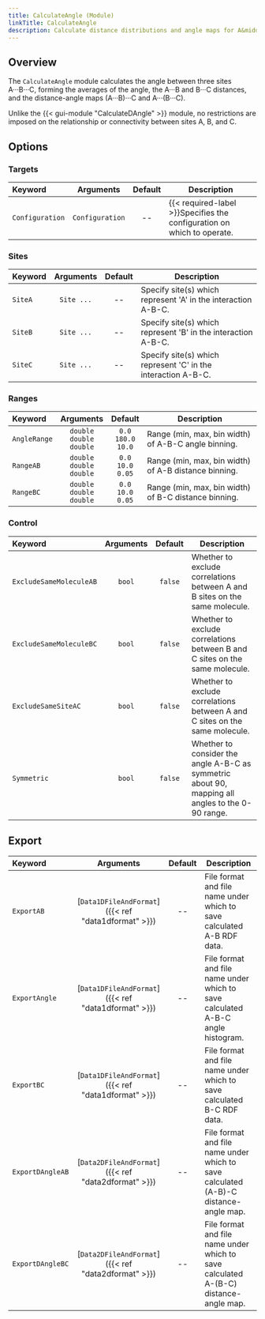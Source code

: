 ```yaml
---
title: CalculateAngle (Module)
linkTitle: CalculateAngle
description: Calculate distance distributions and angle maps for A&middot;&middot;&middot;B&middot;&middot;&middot;C
---
```


## Overview

The `CalculateAngle` module calculates the angle between three sites A&middot;&middot;&middot;B&middot;&middot;&middot;C, forming the averages of the angle, the A&middot;&middot;&middot;B and B&middot;&middot;&middot;C distances, and the distance-angle maps (A&middot;&middot;&middot;B)&middot;&middot;&middot;C and A&middot;&middot;&middot;(B&middot;&middot;&middot;C).

Unlike the {{< gui-module "CalculateDAngle" >}} module, no restrictions are imposed on the relationship or connectivity between sites A, B, and C.

## Options

### Targets

|Keyword|Arguments|Default|Description|
|:------|:--:|:-----:|-----------|
|`Configuration`|`Configuration`|--|{{< required-label >}}Specifies the configuration on which to operate.|

### Sites

|Keyword|Arguments|Default|Description|
|:------|:--:|:-----:|-----------|
|`SiteA`|`Site ...`|--|Specify site(s) which represent 'A' in the interaction A-B-C.|
|`SiteB`|`Site ...`|--|Specify site(s) which represent 'B' in the interaction A-B-C.|
|`SiteC`|`Site ...`|--|Specify site(s) which represent 'C' in the interaction A-B-C.|

### Ranges

|Keyword|Arguments|Default|Description|
|:------|:--:|:-----:|-----------|
|`AngleRange`|`double`<br/>`double`<br/>`double`|`0.0`<br/>`180.0`<br/>`10.0`|Range (min, max, bin width) of A-B-C angle binning.|
|`RangeAB`|`double`<br/>`double`<br/>`double`|`0.0`<br/>`10.0`<br/>`0.05`|Range (min, max, bin width) of A-B distance binning.|
|`RangeBC`|`double`<br/>`double`<br/>`double`|`0.0`<br/>`10.0`<br/>`0.05`|Range (min, max, bin width) of B-C distance binning.|

### Control

|Keyword|Arguments|Default|Description|
|:------|:--:|:-----:|-----------|
|`ExcludeSameMoleculeAB`|`bool`|`false`|Whether to exclude correlations between A and B sites on the same molecule.|
|`ExcludeSameMoleculeBC`|`bool`|`false`|Whether to exclude correlations between B and C sites on the same molecule.|
|`ExcludeSameSiteAC`|`bool`|`false`|Whether to exclude correlations between A and C sites on the same molecule.|
|`Symmetric`|`bool`|`false`|Whether to consider the angle A-B-C as symmetric about 90, mapping all angles to the 0-90 range.|

## Export

|Keyword|Arguments|Default|Description|
|:------|:--:|:-----:|-----------|
|`ExportAB`|[`Data1DFileAndFormat`]({{< ref "data1dformat" >}})|--|File format and file name under which to save calculated A-B RDF data.|
|`ExportAngle`|[`Data1DFileAndFormat`]({{< ref "data1dformat" >}})|--|File format and file name under which to save calculated A-B-C angle histogram.|
|`ExportBC`|[`Data1DFileAndFormat`]({{< ref "data1dformat" >}})|--|File format and file name under which to save calculated B-C RDF data.|
|`ExportDAngleAB`|[`Data2DFileAndFormat`]({{< ref "data2dformat" >}})|--|File format and file name under which to save calculated (A-B)-C distance-angle map.|
|`ExportDAngleBC`|[`Data2DFileAndFormat`]({{< ref "data2dformat" >}})|--|File format and file name under which to save calculated A-(B-C) distance-angle map.|
